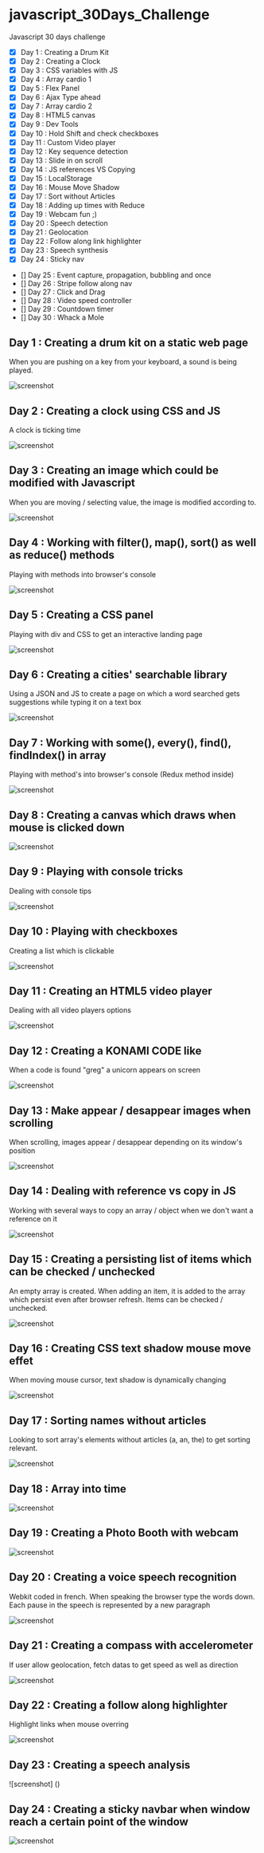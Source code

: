 # javascript_30Days_Challenge
Javascript 30 days challenge 

- [x] Day 1 : Creating a Drum Kit
- [x] Day 2 : Creating a Clock
- [x] Day 3 : CSS variables with JS
- [x] Day 4 : Array cardio 1
- [x] Day 5 : Flex Panel
- [x] Day 6 : Ajax Type ahead
- [x] Day 7 : Array cardio 2
- [x] Day 8 : HTML5 canvas
- [x] Day 9 : Dev Tools
- [x] Day 10 : Hold Shift and check checkboxes
- [x] Day 11 : Custom Video player
- [x] Day 12 : Key sequence detection
- [x] Day 13 : Slide in on scroll
- [x] Day 14 : JS references VS Copying
- [x] Day 15 : LocalStorage
- [x] Day 16 : Mouse Move Shadow
- [x] Day 17 : Sort without Articles  
- [x] Day 18 : Adding up times with Reduce
- [x] Day 19 : Webcam fun ;)
- [x] Day 20 : Speech detection
- [x] Day 21 : Geolocation
- [x] Day 22 : Follow along link highlighter
- [x] Day 23 : Speech synthesis
- [x] Day 24 : Sticky nav
- [] Day 25 : Event capture, propagation, bubbling and once
- [] Day 26 : Stripe follow along nav
- [] Day 27 : Click and Drag
- [] Day 28 : Video speed controller
- [] Day 29 : Countdown timer
- [] Day 30 : Whack a Mole 

## Day 1 : Creating a drum kit on a static web page
When you are pushing on a key from your keyboard, a sound is being played.

![screenshot](http://i.imgur.com/yUZy5vC.png)

## Day 2 : Creating a clock using CSS and JS
A clock is ticking time 

![screenshot](http://i.imgur.com/WXux8T6.png)

## Day 3 : Creating an image which could be modified with Javascript
When you are moving / selecting value, the image is modified according to.

![screenshot](http://i.imgur.com/J4STKDr.png)

## Day 4 : Working with filter(), map(), sort() as well as reduce() methods
Playing with methods into browser's console

![screenshot](http://i.imgur.com/STSIJvJ.png)

## Day 5 : Creating a CSS panel
Playing with div and CSS to get an interactive landing page

![screenshot](http://i.imgur.com/jtF0TKT.png)

## Day 6 : Creating a cities' searchable library 
Using a JSON and JS to create a page on which a word searched gets suggestions while typing it on a text box

![screenshot](http://i.imgur.com/hexWu9G.png)

## Day 7 : Working with some(), every(), find(), findIndex() in array
Playing with method's into browser's console (Redux method inside)

![screenshot](http://i.imgur.com/WNMMrUd.png)

## Day 8 : Creating a canvas which draws when mouse is clicked down

![screenshot](http://i.imgur.com/VDLL4xn.png)

## Day 9 : Playing with console tricks
Dealing with console tips

![screenshot](http://i.imgur.com/AvaKGj2.png)

## Day 10 : Playing with checkboxes
Creating a list which is clickable

![screenshot](http://i.imgur.com/4PQrwTt.png)

## Day 11 : Creating an HTML5 video player
Dealing with all video players options

![screenshot](http://i.imgur.com/6Rlzc7Y.png)

## Day 12 : Creating a KONAMI CODE like
When a code is found "greg" a unicorn appears on screen

![screenshot](http://i.imgur.com/LrR0sGy.png)

## Day 13 : Make appear / desappear images when scrolling 
When scrolling, images appear / desappear depending on its window's position

![screenshot](http://i.imgur.com/5oUpSd1.png)

## Day 14 : Dealing with reference vs copy in JS
Working with several ways to copy an array / object when we don't want a reference on it

![screenshot](http://i.imgur.com/m1KEGeL.png)

## Day 15 : Creating a persisting list of items which can be checked / unchecked
An empty array is created. When adding an item, it is added to the array which persist even after browser refresh. Items can be checked / unchecked.

![screenshot](http://i.imgur.com/CVRO5aD.png)

## Day 16 : Creating CSS text shadow mouse move effet
When moving mouse cursor, text shadow is dynamically changing

![screenshot](http://i.imgur.com/1Hz3IWb.png)

## Day 17 : Sorting names without articles 
Looking to sort array's elements without articles (a, an, the) to get sorting relevant.

![screenshot](http://i.imgur.com/7XrQOxi.png)

## Day 18 : Array into time

![screenshot](http://i.imgur.com/l9x9tkH.png)

## Day 19 : Creating a Photo Booth with webcam

![screenshot](http://i.imgur.com/E0a4to3.png)

## Day 20 : Creating a voice speech recognition
Webkit coded in french. 
When speaking the browser type the words down. Each pause in the speech is represented by a new paragraph

![screenshot](http://i.imgur.com/kF2YRPl.png)

## Day 21 : Creating a compass with accelerometer
If user allow geolocation, fetch datas to get speed as well as direction

![screenshot](http://i.imgur.com/EL9RUce.png)

## Day 22 : Creating a follow along highlighter 
Highlight links when mouse overring 

![screenshot](http://i.imgur.com/93QystR.png)

## Day 23 : Creating a speech analysis

![screenshot]
()

## Day 24 : Creating a sticky navbar when window reach a certain point of the window

![screenshot](http://i.imgur.com/6ROTdbR.png)
